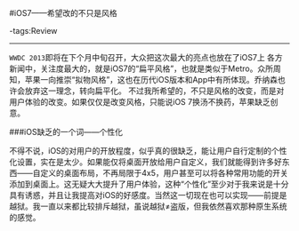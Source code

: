 #iOS7——希望改的不只是风格

-tags:Review

----

`WWDC 2013`即将在下个月中旬召开，大众把这次最大的亮点也放在了iOS7上
各方新闻中，关注度最大的，就是iOS7的“扁平风格”，也就是类似于Metro。众所周知，苹果一向推崇“拟物风格”，这也在历代iOS版本和App中有所体现。乔纳森也许会放弃这一理念，转向扁平化。
不过我所希望的，不只是风格的改变，而是对用户体验的改变。如果仅仅是改变风格，只能说iOS 7换汤不换药，苹果缺乏创意。

###iOS缺乏的一个词——个性化

不得不说，iOS的对用户的开放程度，似乎真的很缺乏，能让用户自行定制的个性化设置，实在是太少。如果能仅将桌面开放给用户自定义，我们就能得到许多好东西——自定义的桌面布局，不再局限于4x5，用户甚至可以将各种常用功能的开关添加到桌面上。这无疑大大提升了用户体验，这种“个性化”至少对于我来说是十分具有诱惑，并且让我提高对iOS的好感度。当然这一切现在也可以实现——前提是越狱。我一直以来都比较排斥越狱，虽说越狱≠盗版，但我依然喜欢那种原生系统的感觉。
